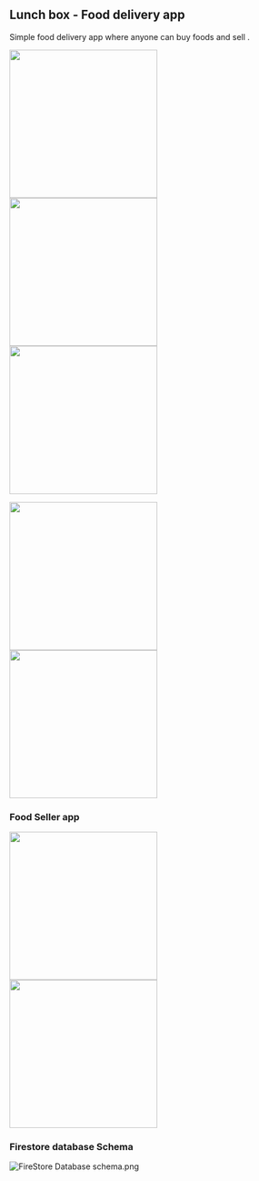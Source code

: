 <h2> Lunch box - Food delivery app </h2>

<p> Simple food delivery app where anyone can buy foods and sell .</p>

<p float="left">
  <img src="Screenshot/Mainpage.png" width = "260",height = "300"/> 
  <img src="Screenshot/food detail.png" width = "260",height = "300" />
   <img src="Screenshot/pop up cart.png" width = "260",height = "300"  />
</p>


<p float="left">
  <img src="Screenshot/buy.png" width = "260",height = "300"/> 
  <img src="Screenshot/user profile.png" width = "260",height = "300" />
</p>

<h3> Food Seller app </h3>
  
<p float="left">
  <img src="Screenshot/Food P app.png" width = "260",height = "300"  />
  <img src="Screenshot/foodP Add item.png" width = "260",height = "300"/> 
 
</p>
<h3>Firestore database Schema </h3>

 <img src="Screenshot/firebase db schema.png" alt = "FireStore Database schema.png"  />
